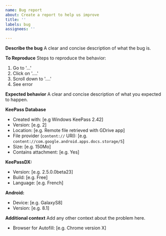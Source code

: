 ```yaml
---
name: Bug report
about: Create a report to help us improve
title: ''
labels: bug
assignees: ''

---
```


**Describe the bug**
A clear and concise description of what the bug is.

**To Reproduce**
Steps to reproduce the behavior:
1. Go to '...'
2. Click on '....'
3. Scroll down to '....'
4. See error

**Expected behavior**
A clear and concise description of what you expected to happen.

**KeePass Database**
 - Created with: [e.g Windows KeePass 2.42]
 - Version: [e.g. 2]
 - Location: [e.g. Remote file retrieved with GDrive app]
 - File provider (`content://` URI): [e.g. `content://com.google.android.apps.docs.storage/5`]
 - Size: [e.g. 150Mo]
 - Contains attachment: [e.g. Yes]

**KeePassDX:**
 - Version: [e.g. 2.5.0.0beta23]
 - Build: [e.g. Free]
 - Language: [e.g. French]

**Android:**
 - Device: [e.g. GalaxyS8]
 - Version: [e.g. 8.1]

**Additional context**
Add any other context about the problem here.
 - Browser for Autofill: [e.g. Chrome version X]
